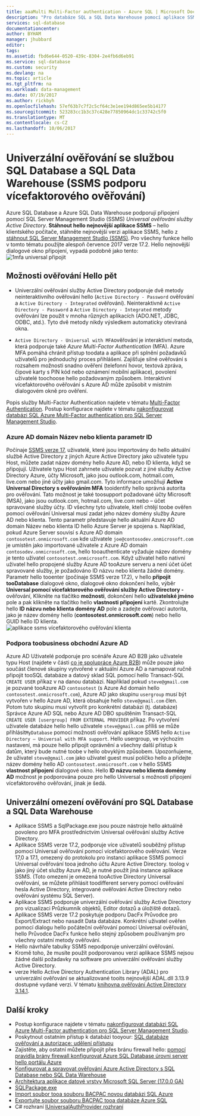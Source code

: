 ```yaml
---
title: aaaMulti Multi-Factor authentication - Azure SQL | Microsoft Docs
description: "Pro databáze SQL a SQL Data Warehouse pomocí aplikace SSMS promítnou více ověřování."
services: sql-database
documentationcenter: 
author: BYHAM
manager: jhubbard
editor: 
tags: 
ms.assetid: fbd6e644-0520-439c-8304-2e4fb6d6eb91
ms.service: sql-database
ms.custom: security
ms.devlang: na
ms.topic: article
ms.tgt_pltfrm: na
ms.workload: data-management
ms.date: 07/19/2017
ms.author: rickbyh
ms.openlocfilehash: 57ef63b7c7f2c5cf64c3e1ee194d865ee5b14177
ms.sourcegitcommit: 523283cc1b3c37c428e77850964dc1c33742c5f0
ms.translationtype: MT
ms.contentlocale: cs-CZ
ms.lasthandoff: 10/06/2017
---
```

# <a name="universal-authentication-with-sql-database-and-sql-data-warehouse-ssms-support-for-mfa"></a>Univerzální ověřování se službou SQL Database a SQL Data Warehouse (SSMS podporu vícefaktorového ověřování)
Azure SQL Database a Azure SQL Data Warehouse podporují připojení pomocí SQL Server Management Studio (SSMS) *Universal ověřování služby Active Directory*. 
**Stáhnout hello nejnovější aplikace SSMS** – hello klientského počítače, stáhněte nejnovější verzi aplikace SSMS, hello z [stáhnout SQL Server Management Studio (SSMS)](https://msdn.microsoft.com/library/mt238290.aspx). Pro všechny funkce hello v tomto tématu použijte alespoň července 2017 verze 17.2.  Hello nejnovější dialogové okno připojení, vypadá podobně jako tento: ![1mfa universal připojit](./media/sql-database-ssms-mfa-auth/1mfa-universal-connect.png "Completes hello uživatele název pole.")  

## <a name="hello-five-authentication-options"></a>Možnosti ověřování Hello pět  
- Univerzální ověřování služby Active Directory podporuje dvě metody neinteraktivního ověřování hello (`Active Directory - Password` ověřování a `Active Directory - Integrated` ověřování). Neinteraktivně `Active Directory - Password` a `Active Directory - Integrated` metody ověřování lze použít v mnoha různých aplikacích (ADO.NET, JDBC, ODBC, atd.). Tyto dvě metody nikdy výsledkem automaticky otevíraná okna.

- `Active Directory - Universal with MFA`ověřování je interaktivní metoda, která podporuje také *Azure Multi-Factor Authentication* (MFA). Azure MFA pomáhá chránit přístup toodata a aplikace při splnění požadavků uživatelů pro jednoduchý proces přihlášení. Zajišťuje silné ověřování s rozsahem možnosti snadno ověření (telefonní hovor, textová zpráva, čipové karty s PIN kód nebo oznámení mobilní aplikace), povolení uživatelé toochoose hello požadovaným způsobem. Interaktivní vícefaktorového ověřování s Azure AD může způsobit v místním dialogovém okně pro ověření.

Popis služby Multi-Factor Authentication najdete v tématu [Multi-Factor Authentication](../multi-factor-authentication/multi-factor-authentication.md).
Postup konfigurace najdete v tématu [nakonfigurovat databázi SQL Azure Multi-Factor authentication pro SQL Server Management Studio](sql-database-ssms-mfa-authentication-configure.md).

### <a name="azure-ad-domain-name-or-tenant-id-parameter"></a>Azure AD domain Název nebo klienta parametr ID   

Počínaje [SSMS verze 17](https://docs.microsoft.com/sql/ssms/download-sql-server-management-studio-ssms), uživatelé, které jsou importovány do hello aktuální službě Active Directory z jiných Azure Active Directory jako uživatele typu Host, můžete zadat název domény hello Azure AD, nebo ID klienta, když se připojují. Uživatele typu Host zahrnete uživatele pozvat z jiné služby Active Directory Azure, účty Microsoft, jako jsou outlook.com, hotmail.com, live.com nebo jiné účty jako gmail.com. Tyto informace umožňují **Active Universal Directory s ověřováním MFA** tooidentify hello správná autorita pro ověřování. Tato možnost je také toosupport požadované účty Microsoft (MSA), jako jsou outlook.com, hotmail.com, live.com nebo – účet spravované služby účty. ID všechny tyto uživatele, kteří chtějí toobe ověřen pomocí ověřování Universal musí zadat jeho název domény služby Azure AD nebo klienta. Tento parametr představuje hello aktuální Azure AD domain Název nebo klienta ID hello Azure Server je spojena s. Například, pokud Azure Server souvisí s Azure AD domain `contosotest.onmicrosoft.com` kde uživatele `joe@contosodev.onmicrosoft.com` je umístěn jako importované uživatele z Azure AD domain `contosodev.onmicrosoft.com`, hello tooauthenticate vyžaduje název domény je tento uživatel `contosotest.onmicrosoft.com`. Když uživatel hello nativní uživatel hello propojené služby Azure AD tooAzure serveru a není účet účet spravované služby, je požadováno ID názvu nebo klienta žádné domény. Parametr hello tooenter (počínaje SSMS verze 17.2), v hello **připojit tooDatabase** dialogové okno, dialogové okno dokončení hello, výběr **Universal pomocí vícefaktorového ověřování služby Active Directory -** ověřování, Klikněte na tlačítko **možnosti**, dokončení hello **uživatelské jméno** pole a pak klikněte na tlačítko hello **vlastnosti připojení** kartě. Zkontrolujte hello **ID názvu nebo klienta domény AD** pole a zadejte ověřovací autorita, jako je název domény hello (**contosotest.onmicrosoft.com**) nebo hello GUID hello ID klienta.  
   ![aplikace ssms vícefaktorového ověřování klienta](./media/sql-database-ssms-mfa-auth/mfa-tenant-ssms.png)   

### <a name="azure-ad-business-toobusiness-support"></a>Podpora toobusiness obchodní Azure AD   
Azure AD Uživatelé podporuje pro scénáře Azure AD B2B jako uživatele typu Host (najdete v části [co je spolupráce Azure B2B](../active-directory/active-directory-b2b-what-is-azure-ad-b2b.md)) může pouze jako součást členové skupiny vytvořené v aktuální Azure AD a namapovat ručně připojit tooSQL databáze a datový sklad SQL pomocí hello Transact-SQL `CREATE USER` příkaz v na danou databázi. Například pokud `steve@gmail.com` je pozvané tooAzure AD `contosotest` (s Azure Ad domain hello `contosotest.onmicrosoft.com`), Azure AD jako skupinu `usergroup` musí být vytvořen v hello Azure AD, která obsahuje hello `steve@gmail.com` člen. Potom tuto skupinu musí vytvořit pro konkrétní databázi (tj. databáze) Správce Azure AD SQL nebo Azure AD DBO spuštěním Transact-SQL `CREATE USER [usergroup] FROM EXTERNAL PROVIDER` příkaz. Po vytvoření uživatele databáze hello hello uživatele `steve@gmail.com` příliš se může přihlásit`MyDatabase` pomocí možnosti ověřování aplikace SSMS hello `Active Directory – Universal with MFA support`. Hello usergroup, ve výchozím nastavení, má pouze hello připojit oprávnění a všechny další přístup k datům, který bude nutné toobe v hello obvyklým způsobem. Upozorňujeme, že uživatel `steve@gmail.com` jako uživatel guest musí políčko hello a přidejte název domény hello AD `contosotest.onmicrosoft.com` v hello SSMS **vlastnost připojení** dialogové okno. Hello **ID názvu nebo klienta domény AD** možnost je podporována pouze pro hello Universal s možností připojení vícefaktorového ověřování, jinak je šedá.

## <a name="universal-authentication-limitations-for-sql-database-and-sql-data-warehouse"></a>Univerzální omezení ověřování pro SQL Database a SQL Data Warehouse
* Aplikace SSMS a SqlPackage.exe jsou pouze nástroje hello aktuálně povoleno pro MFA prostřednictvím Universal ověřování služby Active Directory.
* Aplikace SSMS verze 17.2, podporuje více uživatelů souběžný přístup pomocí Universal ověřování pomocí vícefaktorového ověřování. Verze 17,0 a 17.1, omezený do protokolu pro instanci aplikace SSMS pomocí Universal ověřování tooa jednoho účtu Azure Active Directory. toolog v jako jiný účet služby Azure AD, je nutné použít jiná instance aplikace SSMS. (Toto omezení je omezená tooActive Directory Universal ověřování, se můžete přihlásit toodifferent servery pomocí ověřování hesla Active Directory, integrované ověřování Active Directory nebo ověřování systému SQL Server).
* Aplikace SSMS podporuje univerzální ověřování služby Active Directory pro vizualizaci Průzkumník objektů, Editor dotazů a úložiště dotazů.
* Aplikace SSMS verze 17.2 poskytuje podporu DacFx Průvodce pro Export/Extract nebo nasadit Data databáze. Konkrétní uživatel ověřen pomocí dialogu hello počáteční ověřování pomocí Universal ověřování, hello Průvodce DacFx funkce hello stejný způsobem používaným pro všechny ostatní metody ověřování.
* Hello návrháře tabulky SSMS nepodporuje univerzální ověřování.
* Kromě toho, že musíte použít podporovanou verzi aplikace SSMS nejsou žádné další požadavky na software pro univerzální ověřování služby Active Directory.  
* verze Hello Active Directory Authentication Library (ADAL) pro univerzální ověřování se aktualizované tooits nejnovější ADAL.dll 3.13.9 dostupné vydané verzi. V tématu [knihovna ověřování Active Directory 3.14.1](http://www.nuget.org/packages/Microsoft.IdentityModel.Clients.ActiveDirectory/).


## <a name="next-steps"></a>Další kroky

- Postup konfigurace najdete v tématu [nakonfigurovat databázi SQL Azure Multi-Factor authentication pro SQL Server Management Studio](sql-database-ssms-mfa-authentication-configure.md).
- Poskytnout ostatním přístup k databázi tooyour: [SQL databáze ověřování a autorizace: udělení přístupu](sql-database-manage-logins.md)  
- Zajistěte, aby ostatní můžete připojit přes bránu firewall hello: [pomocí pravidla brány firewall konfigurovat Azure SQL Database úrovni server hello portálu Azure](sql-database-configure-firewall-settings.md)  
- [Konfigurovat a spravovat ověřování Azure Active Directory s SQL Database nebo SQL Data Warehouse](sql-database-aad-authentication-configure.md)  
- [Architektura aplikace datové vrstvy Microsoft SQL Server (17.0.0 GA)](https://www.microsoft.com/download/details.aspx?id=55088)  
- [SQLPackage.exe](https://msdn.microsoft.com/library/hh550080.aspx)  
- [Import soubor tooa souboru BACPAC novou databázi SQL Azure](../sql-database/sql-database-import.md)  
- [Exportujte soubor souboru BACPAC tooa databáze Azure SQL](../sql-database/sql-database-export.md)  
- C# rozhraní [IUniversalAuthProvider rozhraní](https://msdn.microsoft.com/library/microsoft.sqlserver.dac.iuniversalauthprovider.aspx)  
